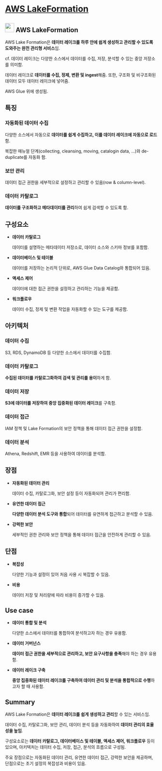 # [AWS LakeFormation](https://docs.aws.amazon.com/ko_kr/lake-formation/latest/dg/what-is-lake-formation.html)

## <img src = "https://github.com/user-attachments/assets/b5df8166-1fe7-45dd-b7e5-6793e40f7d7c" width = "30" height = "30"> AWS LakeFormation

AWS Lake Formation은 **데이터 레이크를 하루 안에 쉽게 생성하고 관리할 수 있도록 도와주는 완전 관리형 서비스**임. 

cf. 데이터 레이크는 다양한 소스에서 데이터를 수집, 저장, 분석할 수 있는 중앙 저장소를 의미함.

데이터 레이크로 **데이터를 수집, 정제, 변환 및 ingest**해줌. 또한, 구조화 및 비구조화된 데이터 모두 데이터 레이크에 넣어줌.

AWS Glue 위에 생성됨.

## 특징

### 자동화된 데이터 수집

다양한 소스에서 자동으로 **데이터를 쉽게 수집하고, 이를 데이터 레이크에 자동으로 로드**함.

복잡한 매뉴얼 단계(collecting, cleansing, moving, catalogin data, ...)와 de-duplicate를 자동화 함.

### 보안 관리

데이터 접근 권한을 세부적으로 설정하고 관리할 수 있음(row & column-level).

### 데이터 카탈로그

**데이터를 구조화하고 메타데이터를 관리**하여 쉽게 검색할 수 있도록 함.

## 구성요소

* **데이터 카탈로그**

    데이터를 설명하는 메타데이터 저장소로, 데이터 소스와 스키마 정보를 포함함.

* **데이터베이스 및 테이블**

    데이터를 저장하는 논리적 단위로, AWS Glue Data Catalog와 통합되어 있음.

* **액세스 제어**

    데이터에 대한 접근 권한을 설정하고 관리하는 기능을 제공함.

* **워크플로우**

    데이터 수집, 정제 및 변환 작업을 자동화할 수 있는 도구를 제공함.

## 아키텍처

### 데이터 수집

S3, RDS, DynamoDB 등 다양한 소스에서 데이터를 수집함.

### 데이터 카탈로그

**수집된 데이터를 카탈로그화하여 검색 및 관리를 용이**하게 함.

### 데이터 저장

**S3에 데이터를 저장하여 중앙 집중화된 데이터 레이크**를 구축함.

### 데이터 접근

IAM 정책 및 Lake Formation의 보안 정책을 통해 데이터 접근 권한을 설정함.

### 데이터 분석

Athena, Redshift, EMR 등을 사용하여 데이터를 분석함.


## 장점

* **자동화된 데이터 관리**

    데이터 수집, 카탈로그화, 보안 설정 등이 자동화되어 관리가 편리함.

* **유연한 데이터 접근**

    **다양한 데이터 분석 도구와 통합**되어 데이터를 유연하게 접근하고 분석할 수 있음.

* **강력한 보안**

    세부적인 권한 관리와 보안 정책을 통해 데이터 접근을 안전하게 관리할 수 있음.

## 단점

* **복잡성**

    다양한 기능과 설정이 있어 처음 사용 시 복잡할 수 있음.

* **비용**

    데이터 저장 및 처리량에 따라 비용이 증가할 수 있음.

## Use case

* **데이터 통합 및 분석**

    다양한 소스에서 데이터를 통합하여 분석하고자 하는 경우 유용함.

* **데이터 거버넌스**

    **데이터 접근 권한을 세부적으로 관리하고, 보안 요구사항을 충족**해야 하는 경우 유용함.

* **데이터 레이크 구축**

    **중앙 집중화된 데이터 레이크를 구축하여 데이터 관리 및 분석을 통합적으로 수행**하고자 할 때 사용함.

## Summary

AWS Lake Formation은 **데이터 레이크를 쉽게 생성하고 관리**할 수 있는 서비스임. 

데이터 수집, 카탈로그화, 보안 관리, 데이터 분석 등을 자동화하여 **데이터 관리의 효율성을 높임**. 

구성요소로는 **데이터 카탈로그, 데이터베이스 및 테이블, 액세스 제어, 워크플로우** 등이 있으며, 아키텍처는 데이터 수집, 저장, 접근, 분석의 흐름으로 구성됨. 

주요 장점으로는 자동화된 데이터 관리, 유연한 데이터 접근, 강력한 보안을 제공하며, 단점으로는 초기 설정의 복잡성과 비용이 있음.